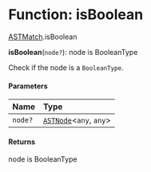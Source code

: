 # Function: isBoolean

[ASTMatch](/en/auto-docs/variable-core/modules/ASTMatch.md).isBoolean

**isBoolean**(`node?`): node is BooleanType

Check if the node is a `BooleanType`.

#### Parameters

| Name | Type |
| :------ | :------ |
| `node?` | [`ASTNode`](/en/auto-docs/variable-core/classes/ASTNode.md)<`any`, `any`> |

#### Returns

node is BooleanType
